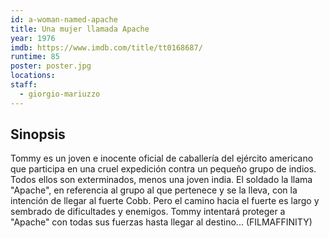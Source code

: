 ```yaml
---
id: a-woman-named-apache
title: Una mujer llamada Apache
year: 1976
imdb: https://www.imdb.com/title/tt0168687/
runtime: 85
poster: poster.jpg
locations:
staff:
  - giorgio-mariuzzo
---
```


## Sinopsis

Tommy es un joven e inocente oficial de caballería del ejército americano que
participa en una cruel expedición contra un pequeño grupo de indios. Todos ellos
son exterminados, menos una joven india. El soldado la llama "Apache",
en referencia al grupo al que pertenece y se la lleva, con la intención de
llegar al fuerte Cobb. Pero el camino hacia el fuerte es largo y sembrado de
dificultades y enemigos. Tommy intentará proteger a "Apache" con todas sus
fuerzas hasta llegar al destino... (FILMAFFINITY)
